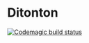 # Ditonton
[![Codemagic build status](https://api.codemagic.io/apps/63694c75bf929666f8bf3430/63694c75bf929666f8bf342f/status_badge.svg)](https://codemagic.io/apps/63694c75bf929666f8bf3430/636bc7f39ed1c8c83620d2f1/latest_build)